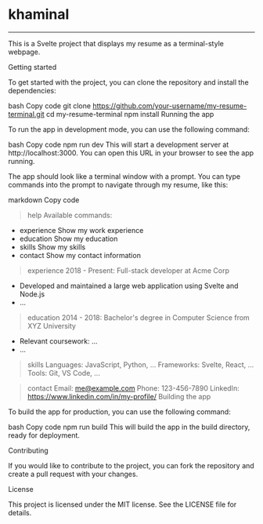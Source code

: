# khaminal
---

This is a Svelte project that displays my resume as a terminal-style webpage.

Getting started

To get started with the project, you can clone the repository and install the dependencies:

bash
Copy code
git clone https://github.com/your-username/my-resume-terminal.git
cd my-resume-terminal
npm install
Running the app

To run the app in development mode, you can use the following command:

bash
Copy code
npm run dev
This will start a development server at http://localhost:3000. You can open this URL in your browser to see the app running.

The app should look like a terminal window with a prompt. You can type commands into the prompt to navigate through my resume, like this:

markdown
Copy code
> help
Available commands:
  - experience  Show my work experience
  - education   Show my education
  - skills      Show my skills
  - contact     Show my contact information

> experience
2018 - Present: Full-stack developer at Acme Corp
  - Developed and maintained a large web application using Svelte and Node.js
  - ...

> education
2014 - 2018: Bachelor's degree in Computer Science from XYZ University
  - Relevant coursework: ...
  - ...

> skills
Languages: JavaScript, Python, ...
Frameworks: Svelte, React, ...
Tools: Git, VS Code, ...

> contact
Email: me@example.com
Phone: 123-456-7890
LinkedIn: https://www.linkedin.com/in/my-profile/
Building the app

To build the app for production, you can use the following command:

bash
Copy code
npm run build
This will build the app in the build directory, ready for deployment.

Contributing

If you would like to contribute to the project, you can fork the repository and create a pull request with your changes.

License

This project is licensed under the MIT license. See the LICENSE file for details.